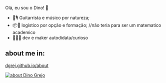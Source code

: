 <!--### Hi there 👋
-->

<!--
**dgrej/dgrej** is a ✨ _special_ ✨ repository because its `README.md` (this file) appears on your GitHub profile.

Here are some ideas to get you started:

- 🔭 I’m currently working on ...
- 🌱 I’m currently learning ...
- 👯 I’m looking to collaborate on ...
- 🤔 I’m looking for help with ...
- 💬 Ask me about ...
- 📫 How to reach me: ...
- 😄 Pronouns: ...
- ⚡ Fun fact: ...
-->

Olá, eu sou o Dino! 🦖

- 🎸🎙️ Guitarrista e músico por natureza; 
- 📦🚛 logístico por opção e formação; //não teria para ser um matematico academico
- 👨🏽‍💻 dev e maker autodidata/curioso 


## about me in: 
[dgrej.github.io/about](https://dgrej.github.io/about)

<a href="https://dgrej.github.io/about" target="_blank"><img src="https://i.redd.it/j5flwuyruud61.jpg" alt="about Dino Grejo" ></a>

